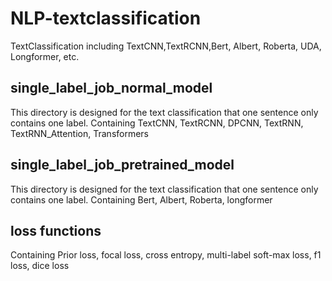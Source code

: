 # NLP-textclassification
TextClassification including TextCNN,TextRCNN,Bert, Albert, Roberta, UDA, Longformer, etc. 

## single_label_job_normal_model
This directory is designed for the text classification that one sentence only contains one label.
Containing TextCNN, TextRCNN, DPCNN, TextRNN, TextRNN_Attention, Transformers

## single_label_job_pretrained_model
This directory is designed for the text classification that one sentence only contains one label.
Containing Bert, Albert, Roberta, longformer

## loss functions
Containing Prior loss, focal loss, cross entropy, multi-label soft-max loss, f1 loss, dice loss


